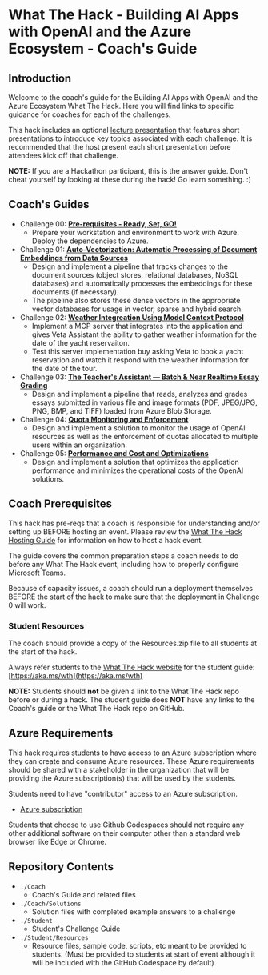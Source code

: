 # What The Hack - Building AI Apps with OpenAI and the Azure Ecosystem - Coach's Guide

## Introduction

Welcome to the coach's guide for the Building AI Apps with OpenAI and the Azure Ecosystem What The Hack. Here you will find links to specific guidance for coaches for each of the challenges.

This hack includes an optional [lecture presentation](Lectures.pptx) that features short presentations to introduce key topics associated with each challenge. It is recommended that the host present each short presentation before attendees kick off that challenge.

**NOTE:** If you are a Hackathon participant, this is the answer guide. Don't cheat yourself by looking at these during the hack! Go learn something. :)

## Coach's Guides

- Challenge 00: **[Pre-requisites - Ready, Set, GO!](Solution-00.md)**
	 - Prepare your workstation and environment to work with Azure. Deploy the dependencies to Azure.
- Challenge 01: **[Auto-Vectorization: Automatic Processing of Document Embeddings from Data Sources](Solution-01.md)**
	- Design and implement a pipeline that tracks changes to the document sources (object stores, relational databases, NoSQL databases) and automatically processes the embeddings for these documents (if necessary). 
    - The pipeline also stores these dense vectors in the appropriate vector databases for usage in vector, sparse and hybrid search.
- Challenge 02: **[Weather Integreation Using Model Context Protocol](Solution-02.md)**
	 - Implement a MCP server that integrates into the application and gives Veta Assistant the ability to gather weather information for the date of the yacht reservaiton.
	 - Test this server implementation buy asking Veta to book a yacht reservation and watch it respond with the weather information for the date of the tour.
- Challenge 03: **[The Teacher's Assistant — Batch & Near Realtime Essay Grading](Solution-03.md)**
	 - Design and implement a pipeline that reads, analyzes and grades essays submitted in various file and image formats (PDF, JPEG/JPG, PNG, BMP, and TIFF) loaded from Azure Blob Storage.
- Challenge 04: **[Quota Monitoring and Enforcement](Solution-04.md)**
	 - Design and implement a solution to monitor the usage of OpenAI resources as well as the enforcement of quotas allocated to multiple users within an organization.
- Challenge 05: **[Performance and Cost and Optimizations](Solution-05.md)**
     - Design and implement a solution that optimizes the application performance and minimizes the operational costs of the OpenAI solutions.

## Coach Prerequisites

This hack has pre-reqs that a coach is responsible for understanding and/or setting up BEFORE hosting an event. Please review the [What The Hack Hosting Guide](https://aka.ms/wthhost) for information on how to host a hack event.

The guide covers the common preparation steps a coach needs to do before any What The Hack event, including how to properly configure Microsoft Teams.

Because of capacity issues, a coach should run a deployment themselves BEFORE the start of the hack to make sure that the deployment in Challenge 0 will work. 

### Student Resources

The coach should provide a copy of the Resources.zip file to all students at the start of the hack.

Always refer students to the [What The Hack website](https://aka.ms/wth) for the student guide: [https://aka.ms/wth](https://aka.ms/wth)

**NOTE:** Students should **not** be given a link to the What The Hack repo before or during a hack. The student guide does **NOT** have any links to the Coach's guide or the What The Hack repo on GitHub.

## Azure Requirements

This hack requires students to have access to an Azure subscription where they can create and consume Azure resources. These Azure requirements should be shared with a stakeholder in the organization that will be providing the Azure subscription(s) that will be used by the students.

Students need to have "contributor" access to an Azure subscription.

- [Azure subscription](https://azure.microsoft.com/en-us/free/)

Students that choose to use Github Codespaces should not require any other additional software on their computer other than a standard web browser like Edge or Chrome. 

## Repository Contents

- `./Coach`
  - Coach's Guide and related files
- `./Coach/Solutions`
  - Solution files with completed example answers to a challenge
- `./Student`
  - Student's Challenge Guide
- `./Student/Resources`
  - Resource files, sample code, scripts, etc meant to be provided to students. (Must be provided to students at start of event although it will be included with the GitHub Codespace by default)
